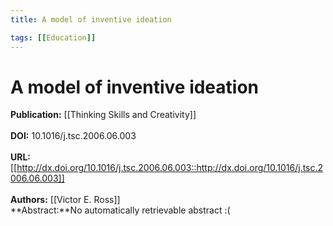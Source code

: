 ```yaml
---
title: A model of inventive ideation

tags: [[Education]]
---
```


# A model of inventive ideation

**Publication:** [[Thinking Skills and Creativity]]<br><br>**DOI:** 10.1016/j.tsc.2006.06.003                                        
<br>**URL:**[[http://dx.doi.org/10.1016/j.tsc.2006.06.003::http://dx.doi.org/10.1016/j.tsc.2006.06.003]]<br><br>**Authors:** [[Victor E. Ross]] <br>**Abstract:**No automatically retrievable abstract :(


